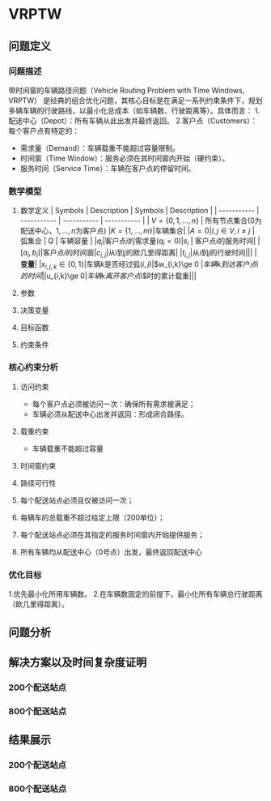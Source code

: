 # VRPTW
## 问题定义
### 问题描述
带时间窗的车辆路径问题（Vehicle Routing Problem with Time Windows, VRPTW） 是经典的组合优化问题，其核心目标是在满足一系列约束条件下，规划多辆车辆的行驶路线，以最小化总成本（如车辆数、行驶距离等）。具体而言：
1.配送中心（Depot）：所有车辆从此出发并最终返回。
2.客户点（Customers）：每个客户点有特定的：
  - 需求量（Demand）：车辆载重不能超过容量限制。
  - 时间窗（Time Window）：服务必须在其时间窗内开始（硬约束）。
  - 服务时间（Service Time）：车辆在客户点的停留时间。
### 数学模型
1. 数学定义
| Symbols      | Description | Symbols      | Description |
| ----------- | ----------- | ----------- | ----------- |
|  $V=\{0,1,...,n\}$     | 所有节点集合(0为配送中心，$1,…,n$为客户点)  |$K=\{1,...,m\}$|车辆集合|
|$A={()|i,j \in V,i \neq j}$  | 弧集合 | $Q$ | 车辆容量 |
|$q_i$|客户点$i$的需求量($q_i=0$)|$s_i$ | 客户点$i$的服务时间|
|$[a_i,b_i]$|客户点$i$的时间窗|$c_{i,j}$|从$i$到$j$的欧几里得距离|
|$t_{i,j}$|从$i$到$j$的行驶时间|||
|<td colspan="4">**变量**</td>|
|$x_{i,j,k}\in \{0,1\}$|车辆$k$是否经过弧$(i,j)$|$w_{i,k}\ge 0 $|车辆$k$到达客户点$i$的时间|
|$u_{i,k}\ge 0$|车辆$k$离开客户点$i$时的累计载重|||

3. 参数
4. 决策变量
5. 目标函数
6. 约束条件
### 核心约束分析
1. 访问约束
   - 每个客户点必须被访问一次：确保所有需求被满足；
   - 车辆必须从配送中心出发并返回：形成闭合路径。
3. 载重约束
   - 车辆载重不能超过容量
5. 时间窗约束
6. 路径可行性


1. 每个配送站点必须且仅被访问一次；
2. 每辆车的总载重不超过给定上限（200单位）；
3. 每个配送站点必须在其指定的服务时间窗内开始提供服务；
4. 所有车辆均从配送中心（0号点）出发，最终返回配送中心
### 优化目标
1.优先最小化所用车辆数。
2.在车辆数固定的前提下，最小化所有车辆总行驶距离（欧几里得距离）。

## 问题分析



## 解决方案以及时间复杂度证明
### 200个配送站点



### 800个配送站点



## 结果展示
### 200个配送站点



### 800个配送站点
